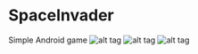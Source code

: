 SpaceInvader
=========
Simple Android game
![alt tag](./scr/1.png)
![alt tag](./scr/2.png)
![alt tag](./scr/3.png)